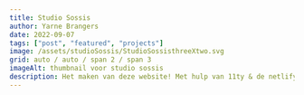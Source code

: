```yaml
---
title: Studio Sossis
author: Yarne Brangers
date: 2022-09-07
tags: ["post", "featured", "projects"]
image: /assets/studioSossis/StudioSossisthreeXtwo.svg
grid: auto / auto / span 2 / span 3
imageAlt: thumbnail voor studio sossis
description: Het maken van deze website! Met hulp van 11ty & de netlify CMS, allemaal dankzij een tutorial van Kevin Powell
---
```

